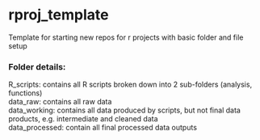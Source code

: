 # rproj_template
Template for starting new repos for r projects with basic folder and file setup


### Folder details:
R_scripts: contains all R scripts broken down into 2 sub-folders (analysis, functions)<br />
data_raw: contains all raw data<br />
data_working: contains all data produced by scripts, but not final data products, e.g. intermediate and cleaned data<br />
data_processed: contain all final processed data outputs 
